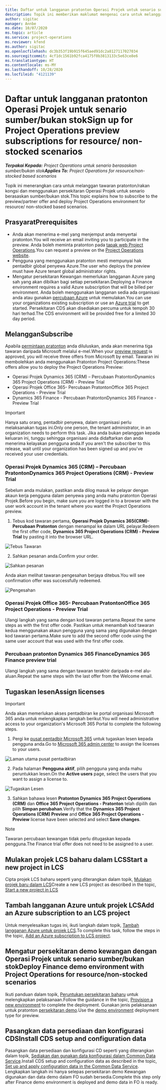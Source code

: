 ```yaml
---
title: Daftar untuk langganan pratonton Operasi Projek untuk senario sumber/bukan stok
description: Topik ini memberikan maklumat mengenai cara untuk melanggan dan menggunakan Operasi Projek untuk senario berasaskan sumber/bukan stok.
author: sigitac
manager: Annbe
ms.date: 10/07/2020
ms.topic: article
ms.service: project-operations
ms.reviewer: kfend
ms.author: sigitac
ms.openlocfilehash: dc3b353f19b915f645aed91dc2a8127117027034
ms.sourcegitcommit: 4cf1dc1561b92fca4175f0b3813133c5e63ce8e6
ms.translationtype: HT
ms.contentlocale: ms-MY
ms.lasthandoff: 10/28/2020
ms.locfileid: "4121139"
---
```

# <a name="sign-up-for-project-operations-preview-subscriptions-for-resource-non-stocked-scenarios"></a><span data-ttu-id="ad295-103">Daftar untuk langganan pratonton Operasi Projek untuk senario sumber/bukan stok</span><span class="sxs-lookup"><span data-stu-id="ad295-103">Sign up for Project Operations preview subscriptions for resource/ non-stocked scenarios</span></span>

<span data-ttu-id="ad295-104">_**Terpakai Kepada:** Project Operations untuk senario berasaskan sumber/bukan stok_</span><span class="sxs-lookup"><span data-stu-id="ad295-104">_**Applies To:** Project Operations for resource/non-stocked based scenarios_</span></span>

<span data-ttu-id="ad295-105">Topik ini menerangkan cara untuk melanggan tawaran pratonton/rakan kongsi dan menggunakan persekitaran Operasi Projek untuk senario berasaskan sumber/bukan stok.</span><span class="sxs-lookup"><span data-stu-id="ad295-105">This topic explains how to subscribe to the preview/partner offer and deploy Project Operations environment for resource/ non-stocked based scenarios.</span></span>

## <a name="prerequisites"></a><span data-ttu-id="ad295-106">Prasyarat</span><span class="sxs-lookup"><span data-stu-id="ad295-106">Prerequisites</span></span>

- <span data-ttu-id="ad295-107">Anda akan menerima e-mel yang menjemput anda menyertai pratonton.</span><span class="sxs-lookup"><span data-stu-id="ad295-107">You will receive an email inviting you to participate in the preview.</span></span> <span data-ttu-id="ad295-108">Anda boleh meminta pratonton pada [tapak web Project Operations](https://dynamics.microsoft.com/en-us/project-operations/overview/).</span><span class="sxs-lookup"><span data-stu-id="ad295-108">You can request a preview on the [Project Operations website](https://dynamics.microsoft.com/en-us/project-operations/overview/).</span></span>
- <span data-ttu-id="ad295-109">Pengguna yang menggunakan pratonton mesti mempunyai hak pentadbir global penyewa Azure.</span><span class="sxs-lookup"><span data-stu-id="ad295-109">The user who deploys the preview must have Azure tenant global administrator rights.</span></span>
- <span data-ttu-id="ad295-110">Mengatur persekitaran Kewangan memerlukan langganan Azure yang sah yang akan dibilkan bagi setiap persekitaran.</span><span class="sxs-lookup"><span data-stu-id="ad295-110">Deploying a Finance environment requires a valid Azure subscription that will be billed per environment.</span></span> <span data-ttu-id="ad295-111">Anda boleh menggunakan langganan sedia ada organisasi anda atau gunakan [percubaan Azure](https://azure.microsoft.com/en-us/free/) untuk memulakan.</span><span class="sxs-lookup"><span data-stu-id="ad295-111">You can use your organizations existing subscription or use an [Azure trial](https://azure.microsoft.com/en-us/free/) to get started.</span></span> <span data-ttu-id="ad295-112">Persekitaran CDS akan disediakan percuma untuk tempoh 30 hari terhad.</span><span class="sxs-lookup"><span data-stu-id="ad295-112">The CDS environment will be provided free for a limited 30 day period.</span></span>

## <a name="subscribe"></a><span data-ttu-id="ad295-113">Melanggan</span><span class="sxs-lookup"><span data-stu-id="ad295-113">Subscribe</span></span>

<span data-ttu-id="ad295-114">Apabila [permintaan pratonton](https://forms.office.com/FormsPro/Pages/ResponsePage.aspx?id=v4j5cvGGr0GRqy180BHbR56j8lZs0FdAvwT75_WNFyxUMkRDV1NYQU5TNjE2VjhKOVBUNVg2R0s1NC4u) anda diluluskan, anda akan menerima tiga tawaran daripada Microsoft melalui e-mel.</span><span class="sxs-lookup"><span data-stu-id="ad295-114">When your [preview request](https://forms.office.com/FormsPro/Pages/ResponsePage.aspx?id=v4j5cvGGr0GRqy180BHbR56j8lZs0FdAvwT75_WNFyxUMkRDV1NYQU5TNjE2VjhKOVBUNVg2R0s1NC4u) is approved, you will receive three offers from Microsoft by email.</span></span> <span data-ttu-id="ad295-115">Tawaran ini membolehkan anda menggunakan Pratonton Project Operations:</span><span class="sxs-lookup"><span data-stu-id="ad295-115">These offers allow you to deploy the Project Operations Preview:</span></span>

- <span data-ttu-id="ad295-116">Operasi Projek Dynamics 365 (CRM) – Percubaan Pratonton</span><span class="sxs-lookup"><span data-stu-id="ad295-116">Dynamics 365 Project Operations (CRM) - Preview Trial</span></span>
- <span data-ttu-id="ad295-117">Operasi Projek Office 365- Percubaan Pratonton</span><span class="sxs-lookup"><span data-stu-id="ad295-117">Office 365 Project Operations - Preview Trial</span></span>
- <span data-ttu-id="ad295-118">Dynamics 365 Finance - Percubaan Pratonton</span><span class="sxs-lookup"><span data-stu-id="ad295-118">Dynamics 365 Finance - Preview Trial</span></span>

> [!IMPORTANT]
> <span data-ttu-id="ad295-119">Hanya satu orang, pentadbir penyewa, dalam organisasi perlu melaksanakan tugas ini.</span><span class="sxs-lookup"><span data-stu-id="ad295-119">Only one person, the tenant administrator, in an organization needs to perform this task.</span></span> <span data-ttu-id="ad295-120">Jika anda bukan pelanggan kepada keluaran ini, tunggu sehingga organisasi anda didaftarkan dan anda menerima kelayakan pengguna anda.</span><span class="sxs-lookup"><span data-stu-id="ad295-120">If you aren't the subscriber to this release, wait until your organization has been signed up and you've received your user credentials.</span></span>

### <a name="dynamics-365-project-operations-crm---preview-trial"></a><span data-ttu-id="ad295-121">Operasi Projek Dynamics 365 (CRM) – Percubaan Pratonton</span><span class="sxs-lookup"><span data-stu-id="ad295-121">Dynamics 365 Project Operations (CRM) - Preview Trial</span></span> 

<span data-ttu-id="ad295-122">Sebelum anda mulakan, pastikan anda dilog masuk ke pelayar dengan akaun kerja pengguna dalam penyewa yang anda mahu pratonton Operasi Projek.</span><span class="sxs-lookup"><span data-stu-id="ad295-122">Before you begin, make sure you are logged in to a browser with the user work account in the tenant where you want the Project Operations preview.</span></span>

1. <span data-ttu-id="ad295-123">Tebus kod tawaran pertama, **Operasi Projek Dynamics 365(CRM)- Percubaan Pratonton** dengan menampal ke dalam URL pelayar.</span><span class="sxs-lookup"><span data-stu-id="ad295-123">Redeem the first offer code, **Dynamics 365 Project Operations (CRM) - Preview Trial** by pasting it into the browser URL.</span></span>

![Tebus Tawaran](./media/16RedeemFirstOfferNew.png)

2. <span data-ttu-id="ad295-125">Sahkan pesanan anda.</span><span class="sxs-lookup"><span data-stu-id="ad295-125">Confirm your order.</span></span>

![Sahkan pesanan](./media/17ConfirmOrderNew.png)

<span data-ttu-id="ad295-127">Anda akan melihat tawaran pengesahan berjaya ditebus.</span><span class="sxs-lookup"><span data-stu-id="ad295-127">You will see confirmation offer was successfully redeemed.</span></span>

![Pengesahan](./media/18OrderConfirmationNew.png)

### <a name="office-365-project-operations---preview-trial"></a><span data-ttu-id="ad295-129">Operasi Projek Office 365- Percubaan Pratonton</span><span class="sxs-lookup"><span data-stu-id="ad295-129">Office 365 Project Operations - Preview Trial</span></span>

<span data-ttu-id="ad295-130">Ulangi langkah yang sama dengan kod tawaran pertama.</span><span class="sxs-lookup"><span data-stu-id="ad295-130">Repeat the same steps as with the first offer code.</span></span> <span data-ttu-id="ad295-131">Pastikan untuk menambah kod tawaran kedua menggunakan akaun pengguna yang sama yang digunakan dengan kod tawaran pertama.</span><span class="sxs-lookup"><span data-stu-id="ad295-131">Make sure to add the second offer code using the same user account that was used with the first offer code.</span></span>

### <a name="dynamics-365-finance-preview-trial"></a><span data-ttu-id="ad295-132">Percubaan pratonton Dynamics 365 Finance</span><span class="sxs-lookup"><span data-stu-id="ad295-132">Dynamics 365 Finance preview trial</span></span>

<span data-ttu-id="ad295-133">Ulangi langkah yang sama dengan tawaran terakhir daripada e-mel alu-aluan.</span><span class="sxs-lookup"><span data-stu-id="ad295-133">Repeat the same steps with the last offer from the Welcome email.</span></span>

## <a name="assign-licenses"></a><span data-ttu-id="ad295-134">Tugaskan lesen</span><span class="sxs-lookup"><span data-stu-id="ad295-134">Assign licenses</span></span>

> [!IMPORTANT]
> <span data-ttu-id="ad295-135">Anda akan memerlukan akses pentadbiran ke portal organisasi Microsoft 365 anda untuk melengkapkan langkah berikut.</span><span class="sxs-lookup"><span data-stu-id="ad295-135">You will need administrative access to your organization's Microsoft 365 Portal to complete the following steps.</span></span>

1. <span data-ttu-id="ad295-136">Pergi ke [pusat pentadbir Microsoft 365](https://portal.office.com/) untuk tugaskan lesen kepada pengguna anda.</span><span class="sxs-lookup"><span data-stu-id="ad295-136">Go to [Microsoft 365 admin center](https://portal.office.com/) to assign the licenses to your users.</span></span>

![Laman utama pusat pentadbiran](./media/14AdminPortal.png)

2. <span data-ttu-id="ad295-138">Pada halaman **Pengguna aktif**, pilih pengguna yang anda mahu peruntukkan lesen.</span><span class="sxs-lookup"><span data-stu-id="ad295-138">On the **Active users** page, select the users that you want to assign a license to.</span></span>

![Tugaskan Lesen](./media/15AssignLicenses.png)

3. <span data-ttu-id="ad295-140">Sahkan bahawa lesen **Pratonton Dynamics 365 Project Operations (CRM)** dan **Office 365 Project Operations - Pratonton** telah dipilih dan pilih **Simpan perubahan**.</span><span class="sxs-lookup"><span data-stu-id="ad295-140">Verify that the **Dynamics 365 Project Operations (CRM) Preview** and **Office 365 Project Operations - Preview** license have been selected and select **Save changes**.</span></span>

> [!NOTE]
> <span data-ttu-id="ad295-141">Tawaran percubaan kewangan tidak perlu ditugaskan kepada pengguna.</span><span class="sxs-lookup"><span data-stu-id="ad295-141">The Finance trial offer does not need to be assigned to a user.</span></span>

## <a name="start-a-new-project-in-lcs"></a><span data-ttu-id="ad295-142">Mulakan projek LCS baharu dalam LCS</span><span class="sxs-lookup"><span data-stu-id="ad295-142">Start a new project in LCS</span></span>

<span data-ttu-id="ad295-143">Cipta projek LCS baharu seperti yang diterangkan dalam topik, [Mulakan projek baru dalam LCS](create-lcs-project.md)</span><span class="sxs-lookup"><span data-stu-id="ad295-143">Create a new LCS project as described in the topic, [Start a new project in LCS](create-lcs-project.md)</span></span>

## <a name="add-an-azure-subscription-to-an-lcs-project"></a><span data-ttu-id="ad295-144">Tambah langganan Azure untuk projek LCS</span><span class="sxs-lookup"><span data-stu-id="ad295-144">Add an Azure subscription to an LCS project</span></span>

<span data-ttu-id="ad295-145">Untuk menyelesaikan tugas ini, ikuti langkah dalam topik, [Tambah langganan Azure untuk projek LCS](resource-add-azure-subscription-lcs-project.md).</span><span class="sxs-lookup"><span data-stu-id="ad295-145">To complete this task, follow the steps in the topic, [Add an Azure subscription to LCS project](resource-add-azure-subscription-lcs-project.md).</span></span>

## <a name="deploy-finance-demo-environment-with-project-operations-for-resourcenon-stocked-scenarios"></a><span data-ttu-id="ad295-146">Mengatur persekitaran demo kewangan dengan Operasi Projek untuk senario sumber/bukan stok</span><span class="sxs-lookup"><span data-stu-id="ad295-146">Deploy Finance demo environment with Project Operations for resource/non-stocked scenarios</span></span>

<span data-ttu-id="ad295-147">Ikuti panduan dalam topik, [Peruntukan persekitaran baharu](resource-provision-new-environment.md) untuk melengkapkan pelaksanaan.</span><span class="sxs-lookup"><span data-stu-id="ad295-147">Follow the guidance in the topic, [Provision a new environment](resource-provision-new-environment.md) to complete the deployment.</span></span> <span data-ttu-id="ad295-148">Gunakan jenis pelaksanaan untuk pratonton [persekitaran demo](https://docs.microsoft.com/dynamics365/fin-ops-core/dev-itpro/deployment/deploy-demo-environment).</span><span class="sxs-lookup"><span data-stu-id="ad295-148">Use the [demo environment](https://docs.microsoft.com/dynamics365/fin-ops-core/dev-itpro/deployment/deploy-demo-environment) deployment type for preview.</span></span> 

## <a name="install-cds-setup-and-configuration-data"></a><span data-ttu-id="ad295-149">Pasangkan data persediaan dan konfigurasi CDS</span><span class="sxs-lookup"><span data-stu-id="ad295-149">Install CDS setup and configuration data</span></span>

<span data-ttu-id="ad295-150">Pasangkan data persediaan dan konfigurasi CD seperti yang diterangkan dalam topik, [Sediakan dan gunakan data konfigurasi dalam Common Data Service](resource-apply-pro-setup-config-data.md).</span><span class="sxs-lookup"><span data-stu-id="ad295-150">Install CDS setup and configuration data as described in the topic, [Set up and apply configuration data in the Common Data Service](resource-apply-pro-setup-config-data.md).</span></span>
<span data-ttu-id="ad295-151">Lengkapkan langkah ini hanya selepas persekitaran demo Kewangan digunakan dan data demo dalam FO sudah bersedia.</span><span class="sxs-lookup"><span data-stu-id="ad295-151">Complete this step only after Finance demo environment is deployed and demo data in FO is ready.</span></span>

